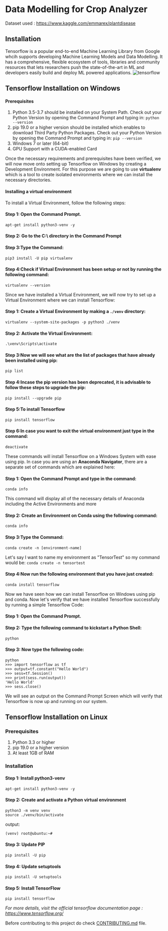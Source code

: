 # <strong>Data Modelling for Crop Analyzer</strong>
Dataset used : https://www.kaggle.com/emmarex/plantdisease

## Installation
Tensorflow is a popular end-to-end Machine Learning Library from Google whcih supports developing Machine Learning Models and Data Modelling. It has a comprehensive, flexible ecosystem of tools, libraries and community resources that lets researchers push the state-of-the-art in ML and developers easily build and deploy ML powered applications.
![tensorflow](https://user-images.githubusercontent.com/43414928/76705997-45680400-670a-11ea-8493-7acc393ebcb8.png)



## <strong>Tensorflow Installation on Windows</strong>

#### <b>Prerequisites</b>
1. Python 3.5-3.7 should be installed on your System Path. Check out your Python Version by opening the Command Prompt and typing in:     ```python --version```
2. pip 19.0 or a higher version should be installed which enables to download Third Party Python Packages. Check out your Python Version by opening the Command Prompt and typing in:
    ```pip --version```
3. Windows 7 or later (64-bit)
4. GPU Support with a CUDA-enabled Card

Once the necessary requirements and prerequisites have been verified, we will now move onto setting up Tensorflow on Windows by creating a Development Environment. For this purpose we are going to use **virtualenv** which is a tool to create isolated environments where we can install the necessary directories.

#### Installing a virtual environment
To install a Virtual Environment, follow the following steps: 
#### <b>Step 1: Open the Command Prompt.</b>
```
apt-get install python3-venv -y
```
#### <b>Step 2: Go to the C:\ directory in the Command Prompt</b>
#### <b>Step 3:Type the Command:</b>
```
pip3 install -U pip virtualenv
```
#### <b>Step 4:Check if Virtual Environment has been setup or not by running the following command:</b>
```
virtualenv --version
```

Since we have installed a Virtual Environment, we will now try to set up a Virtual Environment where we can install Tensorflow: 
#### <b>Step 1: Create a Virtual Environment by making a ```./venv``` directory:</b>
```
virtualenv --system-site-packages -p python3 ./venv
```
#### <b>Step 2: Activate the Virtual Environment:</b>
```
.\venv\Scripts\activate
```
#### <b>Step 3:Now we will see what are the list of packages that have already been installed using pip: </b>
```
pip list
```
#### <b>Step 4:Incase the pip version has been deprecated, it is advisable to follow these steps to upgrade the pip:</b>
```
pip install --upgrade pip
```
#### <b>Step 5:To install Tensorflow </b>
```
pip install tensorflow
```
#### <b>Step 6:In case you want to exit the virtual environment just type in the command:</b>
```
deactivate
```


These commands will install Tensorflow on a Windows System with ease using pip. In case you are using an **Anaconda Navigator**, there are a separate set of commands which are explained here: 

#### <b>Step 1: Open the Command Prompt and type in the command:</b>
```
conda info
```
This command will display all of the necessary details of Anaconda including the Active Environments and more
#### <b>Step 2: Create an Environment on Conda using the following command:</b>
```
conda info
```
#### <b>Step 3:Type the Command:</b>
```
conda create -n [environment-name]
```
Let's say I want to name my environment as "TensorTest" so my command would be: 
```conda create -n tensortest```
#### <b>Step 4:Now run the following environment that you have just created:</b>
```
conda install tensorflow
```

Now we have seen how we can install Tensorflow on Windows using pip and conda. Now let's verify that we have installed Tensorflow successfully by running a simple Tensorflow Code: 
#### <b>Step 1: Open the Command Prompt.</b>
#### <b>Step 2: Type the following command to kickstart a Python Shell:</b>
```
python
```
#### <b>Step 3: Now type the following code:</b>
```
python
>>> import tensorflow as tf
>>> output=tf.constant("Hello World")
>>> sess=tf.Session()
>>> print(sess.run(output))
'Hello World'
>>> sess.close()
```
We will see an output on the Command Prompt Screen which will verify that Tensorflow is now up and running on our system.





## <strong>Tensorflow Installation on Linux</strong>

### <b>Prerequisites</b>
1. Python 3.3 or higher
2. pip 19.0 or a higher version 
3. At least 1GB of RAM

### Installation
#### <b>Step 1: Install python3-venv</b>
```
apt-get install python3-venv -y
```

#### <b>Step 2: Create and activate a Python virtual environment</b>
```
python3 -m venv venv
source ./venv/bin/activate
```
output:
```
(venv) root@ubuntu:~#
```

#### <b>Step 3: Update PIP</b>
```
pip install -U pip
```

#### <b>Step 4: Update setuptools</b>
```
pip install -U setuptools
```

#### <b>Step 5: Install TensorFlow</b>
```
pip install tensorflow
```

*For more details, visit the official tensorflow documentation page : https://www.tensorflow.org/*

Before contributing to this project do check [CONTRIBUTING.md](https://github.com/CropAi/Data-Modeling/blob/master/CONTRIBUTING.md) file.

